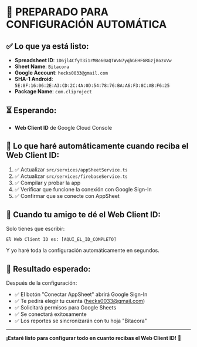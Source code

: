 # 🚀 PREPARADO PARA CONFIGURACIÓN AUTOMÁTICA

## ✅ Lo que ya está listo:

- **Spreadsheet ID**: `1D6jl4CfyT3i1rMBo60aQTWvN7yqhGEHFGRGzj8ozxVw`
- **Sheet Name**: `Bitacora`
- **Google Account**: `hecks0033@gmail.com`
- **SHA-1 Android**: `5E:8F:16:06:2E:A3:CD:2C:4A:0D:54:78:76:BA:A6:F3:8C:AB:F6:25`
- **Package Name**: `com.cliproject`

## ⏳ Esperando:

- **Web Client ID** de Google Cloud Console

## 🔧 Lo que haré automáticamente cuando reciba el Web Client ID:

1. ✅ Actualizar `src/services/appSheetService.ts`
2. ✅ Actualizar `src/services/firebaseService.ts`
3. ✅ Compilar y probar la app
4. ✅ Verificar que funcione la conexión con Google Sign-In
5. ✅ Confirmar que se conecte con AppSheet

## 💬 Cuando tu amigo te dé el Web Client ID:

Solo tienes que escribir:

```
El Web Client ID es: [AQUÍ_EL_ID_COMPLETO]
```

Y yo haré toda la configuración automáticamente en segundos.

## 🎯 Resultado esperado:

Después de la configuración:

- ✅ El botón "Conectar AppSheet" abrirá Google Sign-In
- ✅ Te pedirá elegir tu cuenta (hecks0033@gmail.com)
- ✅ Solicitará permisos para Google Sheets
- ✅ Se conectará exitosamente
- ✅ Los reportes se sincronizarán con tu hoja "Bitacora"

---

**¡Estaré listo para configurar todo en cuanto recibas el Web Client ID!** 🚀
